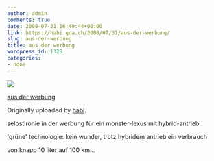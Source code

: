 ```yaml
---
author: admin
comments: true
date: 2008-07-31 16:49:44+00:00
link: https://habi.gna.ch/2008/07/31/aus-der-werbung/
slug: aus-der-werbung
title: aus der werbung
wordpress_id: 1328
categories:
- none
---
```



 [![](https://static.flickr.com/3112/2720281460_5924ecb43f_m.jpg)](https://www.flickr.com/photos/habi/2720281460/)
   

 
  [aus der werbung](https://www.flickr.com/photos/habi/2720281460/)
    

  Originally uploaded by [habi](https://www.flickr.com/people/habi/).
 



selbstironie in der werbung für ein monster-lexus mit hybrid-antrieb.  

'grüne' technologie: kein wunder, trotz hybridem antrieb ein verbrauch  

von knapp 10 liter auf 100 km...
  

